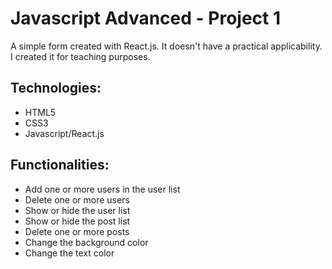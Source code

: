 # Javascript Advanced - Project 1

A simple form created with React.js.
It doesn't have a practical applicability. I created it for teaching purposes.

## Technologies:

- HTML5
- CSS3
- Javascript/React.js

## Functionalities:

- Add one or more users in the user list
- Delete one or more users
- Show or hide the user list
- Show or hide the post list
- Delete one or more posts
- Change the background color
- Change the text color
